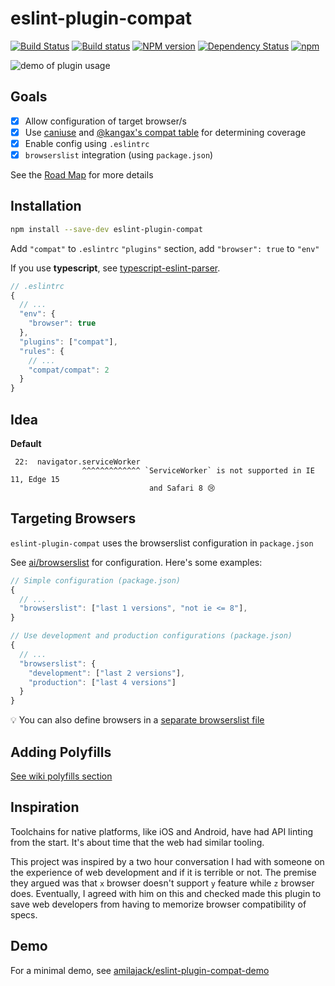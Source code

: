 eslint-plugin-compat
=====================
[![Build Status](https://travis-ci.org/amilajack/eslint-plugin-compat.svg?branch=master&maxAge=2592000)](https://travis-ci.org/amilajack/eslint-plugin-compat)
[![Build status](https://ci.appveyor.com/api/projects/status/at71r1stbghsgcja/branch/master?svg=true&maxAge=2592000)](https://ci.appveyor.com/project/amilajack/eslint-plugin-compat/branch/master)
[![NPM version](https://badge.fury.io/js/eslint-plugin-compat.svg?maxAge=2592000)](http://badge.fury.io/js/eslint-plugin-compat)
[![Dependency Status](https://img.shields.io/david/amilajack/eslint-plugin-compat.svg?maxAge=2592000)](https://david-dm.org/amilajack/eslint-plugin-compat)
[![npm](https://img.shields.io/npm/dm/eslint-plugin-compat.svg?maxAge=2592000)](https://npm-stat.com/charts.html?package=eslint-plugin-compat)

![demo of plugin usage](https://raw.githubusercontent.com/amilajack/eslint-plugin-compat/master/img/eslint-plugin-compat-demo.gif)

## Goals
 - [x] Allow configuration of target browser/s
 - [x] Use [caniuse](http://caniuse.com) and [@kangax's compat table](http://kangax.github.io/compat-table/es6/) for determining coverage
 - [x] Enable config using `.eslintrc`
 - [x] `browserslist` integration (using `package.json`)

See the [Road Map](https://github.com/amilajack/eslint-plugin-compat/wiki) for more details

## Installation
```bash
npm install --save-dev eslint-plugin-compat
```

Add `"compat"` to `.eslintrc` `"plugins"` section, add `"browser": true` to `"env"`

If you use **typescript**, see [typescript-eslint-parser](https://github.com/eslint/typescript-eslint-parser).
```js
// .eslintrc
{
  // ...
  "env": {
    "browser": true
  },
  "plugins": ["compat"],
  "rules": {
    // ...
    "compat/compat": 2
  }
}
```

## Idea

**Default**
```
 22:  navigator.serviceWorker
                ^^^^^^^^^^^^^ `ServiceWorker` is not supported in IE 11, Edge 15
                               and Safari 8 😢
```

## Targeting Browsers
`eslint-plugin-compat` uses the browserslist configuration in `package.json`

See [ai/browserslist](https://github.com/ai/browserslist) for configuration. Here's some examples:

```js
// Simple configuration (package.json)
{
  // ...
  "browserslist": ["last 1 versions", "not ie <= 8"],
}
```

```js
// Use development and production configurations (package.json)
{
  // ...
  "browserslist": {
    "development": ["last 2 versions"],
    "production": ["last 4 versions"]
  }
}
```

:bulb: You can also define browsers in a [separate browserslist file](https://github.com/ai/browserslist#config-file)

## Adding Polyfills
[See wiki polyfills section](https://github.com/amilajack/eslint-plugin-compat/wiki/Adding-polyfills)

## Inspiration
Toolchains for native platforms, like iOS and Android, have had API linting from the start. It's about time that the web had similar tooling.

This project was inspired by a two hour conversation I had with someone on the experience of web development and if it is terrible or not. The premise they argued was that `x` browser doesn't support `y` feature while `z` browser does. Eventually, I agreed with him on this and checked made this plugin to save web developers from having to memorize browser compatibility of specs.

## Demo
For a minimal demo, see [amilajack/eslint-plugin-compat-demo](https://github.com/amilajack/eslint-plugin-compat-demo)
